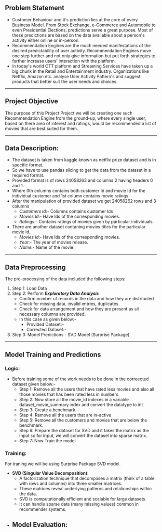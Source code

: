 ## Problem Statement

- Customer Behaviour and it's prediction lies at the core of every Business Model. From Stock Exchange, e-Commerce and Automobile to even Presidential Elections, predictions serve a great purpose. Most of these predictions are based on the data available about a person's activity either online or in-person.
- Recommendation Engines are the much needed manifestations of the desired predictability of user activity. Recommendation Engines move one step further and not only give information but put forth strategies to further increase users' interaction with the platform.
- In today's world OTT platform and Streaming Services have taken up a big chunk in the Retail and Entertainment industry. Organizations like Netflix, Amazon etc. analyse User Activity Pattern's and suggest products that better suit the user needs and choices.

---
## Project Objective 

The purpose of this Project Project we will be
creating one such Recommendation Engine
from the ground-up, where every single user,
based on there area of interest and ratings,
would be recommended a list of movies that
are best suited for them.

---

## Data Description:

- The dataset is taken from kaggle known as netflix prize dataset and is in specific format.
- So we have to use pandas slicing to get the data from the dataset in a required format.
- Provided format is of rows 24058263 and columns 2 having headers 0 and 1.
- Where 0th columns contains both customer Id and movie Id for the individual customer and 1st column contains movie ratings.
- After the manipulation of provided dataset we get 24058262 rows and 3 columns
    - *Customers Id*:- Columns contains customer Ids
    - *Movies Id*:- Have Ids of the corresponding movies.
    - *Ratings*:- Contains ratings of movies given by particular individuals.
- There are another dataset contaning movies titles for the particular movie Id.
    - *Movies Id*:- Have Ids of the corresponding movies.
    - *Year*:- The year of movies release.
    - *Name*:- Name of the movie.
 
--- 

## Data Preprocessing

The pre-processing of the data included the following steps:
1. Step 1: Load Data
2. Step 2: Perform ***Exploratory Data Analysis***
    - Confirm number of records in the data and how they are distributed
    - Check for missing data, invalid entries, duplicates
    - Check for data arrangement and how they are present as all necessary columns are provided.
    - In this case as given below:-
        - Provided Dataset:-
        - Corrected Dataset:-
3. Step 3: Model Predictions - SVD Model (Surprise Package).

---

## Model Training and Predictions
### Logic:
  - Before training some of the work needs to be done in the correected dataset given below:-
      - Step 1: Remove all the users that have rated less movies and also all those movies that has been rated less in numbers.
      - Step 2: Now store all the movie_id indexes in a variable dataset_movie_summary.index and convert the datatype to int
      - Step 3: Create a benchmark.
      - Step 4: Remove all the users that are in-active
      - Step 5: Remove all the customers and movies that are below the benchmark.
      - Step 6: Prepare the dataset for SVD and it takes the matrix as the input so for input, we will convert the dataset into sparse matrix.
      - Step 7: Now Train the model

### Training:
For traning we will be using Surprise Package SVD model.
- **SVD (Singular Value Decomposition)**:
   - A factorization technique that decomposes a matrix (think of a table with rows and columns) into three smaller matrices.
   - These matrices reveal underlying patterns and relationships within the data.
   - SVD is computationally efficient and scalable for large datasets.
   - It can handle sparse data (many missing values) common in recommender systems.
- **Model Evaluation**:
   - 
  
